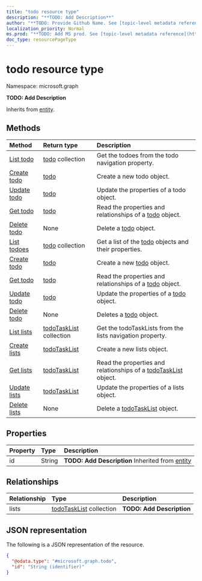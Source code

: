 ```yaml
---
title: "todo resource type"
description: "**TODO: Add Description**"
author: "**TODO: Provide Github Name. See [topic-level metadata reference](https://msgo.azurewebsites.net/add/document/guidelines/metadata.html#topic-level-metadata)**"
localization_priority: Normal
ms.prod: "**TODO: Add MS prod. See [topic-level metadata reference](https://msgo.azurewebsites.net/add/document/guidelines/metadata.html#topic-level-metadata)**"
doc_type: resourcePageType
---
```


# todo resource type

Namespace: microsoft.graph

**TODO: Add Description**


Inherits from [entity](../resources/entity.md).

## Methods
|Method|Return type|Description|
|:---|:---|:---|
|[List todo](../api/user-list-todo.md)|[todo](../resources/todo.md) collection|Get the todoes from the todo navigation property.|
|[Create todo](../api/user-post-todo.md)|[todo](../resources/todo.md)|Create a new todo object.|
|[Update todo](../api/user-update-todo.md)|[todo](../resources/todo.md)|Update the properties of a todo object.|
|[Get todo](../api/user-get-todo.md)|[todo](../resources/todo.md)|Read the properties and relationships of a [todo](../resources/todo.md) object.|
|[Delete todo](../api/user-delete-todo.md)|None|Delete a [todo](../resources/todo.md) object.|
|[List todoes](../api/todo-list.md)|[todo](../resources/todo.md) collection|Get a list of the [todo](../resources/todo.md) objects and their properties.|
|[Create todo](../api/todo-create.md)|[todo](../resources/todo.md)|Create a new [todo](../resources/todo.md) object.|
|[Get todo](../api/todo-get.md)|[todo](../resources/todo.md)|Read the properties and relationships of a [todo](../resources/todo.md) object.|
|[Update todo](../api/todo-update.md)|[todo](../resources/todo.md)|Update the properties of a [todo](../resources/todo.md) object.|
|[Delete todo](../api/todo-delete.md)|None|Deletes a [todo](../resources/todo.md) object.|
|[List lists](../api/todo-list-lists.md)|[todoTaskList](../resources/todotasklist.md) collection|Get the todoTaskLists from the lists navigation property.|
|[Create lists](../api/todo-post-lists.md)|[todoTaskList](../resources/todotasklist.md)|Create a new lists object.|
|[Get lists](../api/todo-get-todotasklist.md)|[todoTaskList](../resources/todotasklist.md)|Read the properties and relationships of a [todoTaskList](../resources/todotasklist.md) object.|
|[Update lists](../api/todo-update-lists.md)|[todoTaskList](../resources/todotasklist.md)|Update the properties of a lists object.|
|[Delete lists](../api/todo-delete-lists.md)|None|Delete a [todoTaskList](../resources/todotasklist.md) object.|

## Properties
|Property|Type|Description|
|:---|:---|:---|
|id|String|**TODO: Add Description** Inherited from [entity](../resources/entity.md)|

## Relationships
|Relationship|Type|Description|
|:---|:---|:---|
|lists|[todoTaskList](../resources/todotasklist.md) collection|**TODO: Add Description**|

## JSON representation
The following is a JSON representation of the resource.
<!-- {
  "blockType": "resource",
  "keyProperty": "id",
  "@odata.type": "microsoft.graph.todo",
  "baseType": "microsoft.graph.entity",
  "openType": false
}
-->
``` json
{
  "@odata.type": "#microsoft.graph.todo",
  "id": "String (identifier)"
}
```

